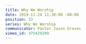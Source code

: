 ```yaml
---
title: Why We Worship
date: 2019-11-24 11:30:00 -08:00
position: 33
series: Why We Worship
communicator: Pastor Jason Graves
vimeo_id: 375429209
---
```


